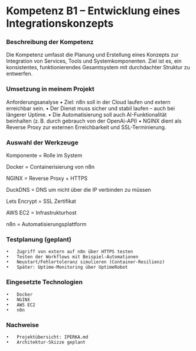 # Kompetenz B1 – Entwicklung eines Integrationskonzepts

### Beschreibung der Kompetenz

Die Kompetenz umfasst die Planung und Erstellung eines Konzepts zur Integration von Services, Tools und Systemkomponenten. Ziel ist es, ein konsistentes, funktionierendes Gesamtsystem mit durchdachter Struktur zu entwerfen.

### Umsetzung in meinem Projekt

Anforderungsanalyse
	•	Ziel: n8n soll in der Cloud laufen und extern erreichbar sein.
	•	Der Dienst muss sicher und stabil laufen – auch bei längerer Uptime.
	•	Die Automatisierung soll auch AI-Funktionalität beinhalten (z. B. durch gebrauch von der OpenAi-API)
	•	NGINX dient als Reverse Proxy zur externen Erreichbarkeit und SSL-Terminierung.

### Auswahl der Werkzeuge

Komponente =	Rolle im System

Docker = 	Containerisierung von n8n

NGINX =		Reverse Proxy + HTTPS

DuckDNS = 	DNS um nicht über die IP verbinden zu müssen 

Lets Encrypt = 	SSL Zertifikat 

AWS EC2 =	Infrastrukturhost

n8n = 		Automatisierungsplattform

### Testplanung (geplant)
	•	Zugriff von extern auf n8n über HTTPS testen
	•	Testen der Workflows mit Beispiel-Automationen
	•	Neustart/Fehlertoleranz simulieren (Container-Resilienz)
	•	Später: Uptime-Monitoring über UptimeRobot

### Eingesetzte Technologien
	•	Docker
	•	NGINX
	•	AWS EC2
	•	n8n

### Nachweise
	•	Projektübersicht: IPERKA.md
	•	Architektur-Skizze geplant
